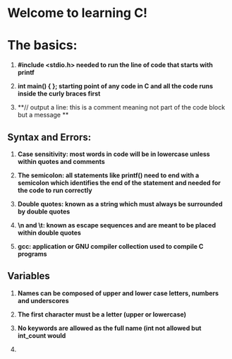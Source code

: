 # Welcome to learning C! 

# The basics: 

1) **#include <stdio.h> needed to run the line of code that starts with printf**

2) **int main() { }; starting point of any code in C and all the code runs inside the curly braces first**

3) **// output a line: this is a comment meaning not part of the code block but a message **

## Syntax and Errors: 

1) **Case sensitivity: most words in code will be in lowercase unless within quotes and comments**

2) **The semicolon: all statements like printf() need to end with a semicolon which identifies the end of the statement and needed for the code to run correctly**

3) **Double quotes: known as a string which must always be surrounded by double quotes**

4) **\n and \t: known as escape sequences and are meant to be placed within double quotes**

5) **gcc: application or GNU compiler collection used to compile C programs**

## Variables

1) **Names can be composed of upper and lower case letters, numbers and underscores**

2) **The first character must be a letter (upper or lowercase)**

3) **No keywords are allowed as the full name (int not allowed but int_count would**

4) 
